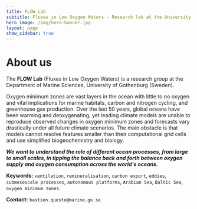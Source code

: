 ```yaml
---
title: FLOW Lab
subtitle: Fluxes in Low Oxygen Waters - Research lab at the University of Gothenburg
hero_image: /img/hero-banner.jpg
layout: page
show_sidebar: true
---
```




# About us

The **FLOW Lab** (Fluxes in Low Oxygen Waters) is a research group at the Department of Marine Sciences, University of Gothenburg (Sweden).

Oxygen minimum zones are vast layers in the ocean with little to no oxygen and vital implications for marine habitats, carbon and nitrogen cycling, and greenhouse gas production. Over the last 50 years, global oceans have been warming and deoxygenating, yet leading climate models are unable to reproduce observed changes in oxygen minimum zones and forecasts vary drastically under all future climate scenarios. The main obstacle is that models cannot resolve features smaller than their computational grid cells and use simplified biogeochemistry and biology. 

***We want to understand the role of different ocean processes, from large to small scales, in tipping the balance back and forth between oxygen supply and oxygen consumption across the world's oceans.***

**Keywords:** `ventilation`, `remineralisation`, `carbon export`, `eddies`, `submesoscale processes`, `autonomous platforms`, `Arabian Sea`, `Baltic Sea`, `oxygen minimum zones`.

**Contact:** `bastien.queste@marine.gu.se`
